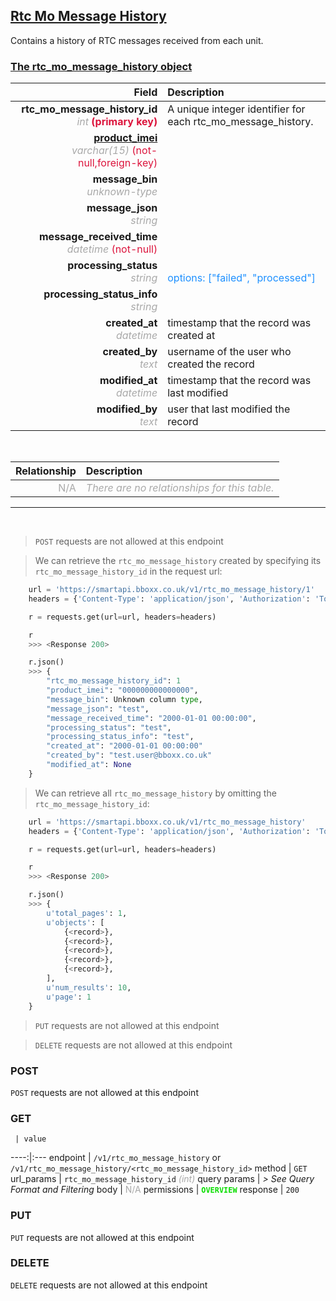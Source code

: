 ## <u>Rtc Mo Message History</u>
Contains a history of RTC messages received from each unit.


### <u>The rtc_mo_message_history object</u>

Field | Description
------:|:------------
__rtc_mo_message_history_id__ <br><font color="DarkGray">_int_</font> <font color="Crimson">__(primary key)__</font> | A unique integer identifier for each rtc_mo_message_history.
__<a href="/#product">product_imei</a>__ <br><font color="DarkGray">_varchar(15)_</font> <font color="Crimson">(not-null,foreign-key)</font> | 
__message_bin__ <br><font color="DarkGray">_unknown-type_</font> <font color="Crimson"></font> | 
__message_json__ <br><font color="DarkGray">_string_</font> <font color="Crimson"></font> | 
__message_received_time__ <br><font color="DarkGray">_datetime_</font> <font color="Crimson">(not-null)</font> | 
__processing_status__ <br><font color="DarkGray">_string_</font> <font color="Crimson"></font> | <br><font color="DodgerBlue">options: ["failed", "processed"]</font>
__processing_status_info__ <br><font color="DarkGray">_string_</font> <font color="Crimson"></font> | 
__created_at__  <br><font color="DarkGray">_datetime_</font> | timestamp that the record was created at
__created_by__  <br><font color="DarkGray">_text_</font>| username of the user who created the record
__modified_at__ <br><font color="DarkGray">_datetime_</font>| timestamp that the record was last modified
__modified_by__ <br><font color="DarkGray">_text_</font>| user that last modified the record

<br>

Relationship | Description
-------------:|:------------
<font color="DarkGray">N/A</font> | <font color="DarkGray">_There are no relationships for this table._</font>

<hr>
<br>

> `POST` requests are not allowed at this endpoint

> We can retrieve the `rtc_mo_message_history` created by specifying its `rtc_mo_message_history_id` in the request url:

```python
    url = 'https://smartapi.bboxx.co.uk/v1/rtc_mo_message_history/1'
    headers = {'Content-Type': 'application/json', 'Authorization': 'Token token=A_VALID_TOKEN'}

    r = requests.get(url=url, headers=headers)

    r
    >>> <Response 200>

    r.json()
    >>> {
		"rtc_mo_message_history_id": 1
		"product_imei": "000000000000000",
		"message_bin": Unknown column type,
		"message_json": "test",
		"message_received_time": "2000-01-01 00:00:00",
		"processing_status": "test",
		"processing_status_info": "test",
		"created_at": "2000-01-01 00:00:00"
		"created_by": "test.user@bboxx.co.uk"
		"modified_at": None
	}
```

> We can retrieve all `rtc_mo_message_history` by omitting the `rtc_mo_message_history_id`:

```python
    url = 'https://smartapi.bboxx.co.uk/v1/rtc_mo_message_history'
    headers = {'Content-Type': 'application/json', 'Authorization': 'Token token=A_VALID_TOKEN'}

    r = requests.get(url=url, headers=headers)

    r
    >>> <Response 200>

    r.json()
    >>> {
        u'total_pages': 1,
        u'objects': [
            {<record>},
            {<record>},
            {<record>},
            {<record>},
            {<record>},
        ],
        u'num_results': 10,
        u'page': 1
    }
```

> `PUT` requests are not allowed at this endpoint

> `DELETE` requests are not allowed at this endpoint



### POST
`POST` requests are not allowed at this endpoint

### GET
     | value
 ----:|:---
endpoint | `/v1/rtc_mo_message_history` or `/v1/rtc_mo_message_history/<rtc_mo_message_history_id>`
method | `GET`
url_params | `rtc_mo_message_history_id` <font color="DarkGray">_(int)_</font>
query params | *> See Query Format and Filtering*
body | <font color="DarkGray">N/A</font>
permissions | <font color="Jade">__`OVERVIEW`__</font>
response | `200`

### PUT
`PUT` requests are not allowed at this endpoint

### DELETE
`DELETE` requests are not allowed at this endpoint



    